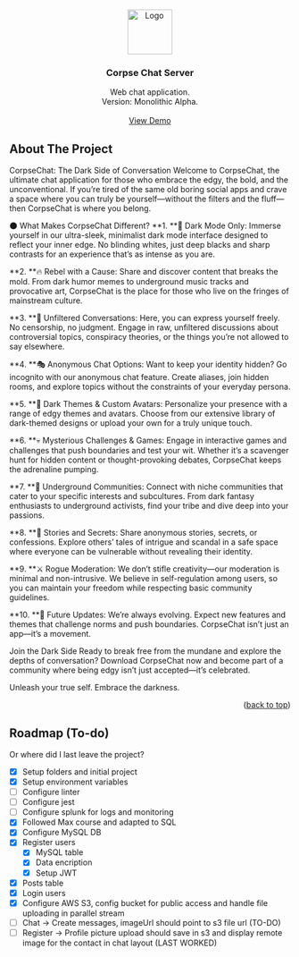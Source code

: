 <!-- Improved compatibility of back to top link: See: https://github.com/othneildrew/Best-README-Template/pull/73 -->
<a name="readme-top"></a>

<!-- PROJECT LOGO -->
<br />
<div align="center">
  <a href="https://github.com/github_username/repo_name">
    <img src="src/assets/images/logo.png" alt="Logo" width="80" height="80">
  </a>

<h3 align="center">Corpse Chat Server</h3>

  <p align="center">
    Web chat application.
    <br />
    Version: Monolithic Alpha.
    <br /><br />
    <a href="https://github.com/github_username/repo_name">View Demo</a>
  </p>
</div>


<!-- ABOUT THE PROJECT -->
## About The Project

CorpseChat: The Dark Side of Conversation
Welcome to CorpseChat, the ultimate chat application for those who embrace the edgy, the bold, and the unconventional. If you’re tired of the same old boring social apps and crave a space where you can truly be yourself—without the filters and the fluff—then CorpseChat is where you belong.

🌑 What Makes CorpseChat Different?
**1. **🖤 Dark Mode Only: Immerse yourself in our ultra-sleek, minimalist dark mode interface designed to reflect your inner edge. No blinding whites, just deep blacks and sharp contrasts for an experience that’s as intense as you are.

**2. **🔥 Rebel with a Cause: Share and discover content that breaks the mold. From dark humor memes to underground music tracks and provocative art, CorpseChat is the place for those who live on the fringes of mainstream culture.

**3. **💬 Unfiltered Conversations: Here, you can express yourself freely. No censorship, no judgment. Engage in raw, unfiltered discussions about controversial topics, conspiracy theories, or the things you’re not allowed to say elsewhere.

**4. **🎭 Anonymous Chat Options: Want to keep your identity hidden? Go incognito with our anonymous chat feature. Create aliases, join hidden rooms, and explore topics without the constraints of your everyday persona.

**5. **🖤 Dark Themes & Custom Avatars: Personalize your presence with a range of edgy themes and avatars. Choose from our extensive library of dark-themed designs or upload your own for a truly unique touch.

**6. **💀 Mysterious Challenges & Games: Engage in interactive games and challenges that push boundaries and test your wit. Whether it’s a scavenger hunt for hidden content or thought-provoking debates, CorpseChat keeps the adrenaline pumping.

**7. **🔗 Underground Communities: Connect with niche communities that cater to your specific interests and subcultures. From dark fantasy enthusiasts to underground activists, find your tribe and dive deep into your passions.

**8. **📜 Stories and Secrets: Share anonymous stories, secrets, or confessions. Explore others’ tales of intrigue and scandal in a safe space where everyone can be vulnerable without revealing their identity.

**9. **⚔️ Rogue Moderation: We don’t stifle creativity—our moderation is minimal and non-intrusive. We believe in self-regulation among users, so you can maintain your freedom while respecting basic community guidelines.

**10. **🔮 Future Updates: We’re always evolving. Expect new features and themes that challenge norms and push boundaries. CorpseChat isn’t just an app—it’s a movement.

Join the Dark Side
Ready to break free from the mundane and explore the depths of conversation? Download CorpseChat now and become part of a community where being edgy isn’t just accepted—it’s celebrated.

Unleash your true self. Embrace the darkness.

<p align="right">(<a href="#readme-top">back to top</a>)</p>

<!-- ROADMAP -->
## Roadmap (To-do)
Or where did I last leave the project?

- [x] Setup folders and initial project
- [x] Setup  environment variables
- [ ] Configure linter
- [ ] Configure jest
- [ ] Configure splunk for logs and monitoring
- [x] Followed Max course and adapted to SQL
- [x] Configure MySQL DB
- [x] Register users
    - [x] MySQL table
    - [x] Data encription
    - [x] Setup JWT
- [x] Posts table
- [x] Login users
- [x] Configure AWS S3, config bucket for public access and handle file uploading in parallel stream
- [ ] Chat -> Create messages, imageUrl should point to s3 file url (TO-DO)
- [ ] Register -> Profile picture upload should save in s3 and display remote image for the contact in chat layout (LAST WORKED)